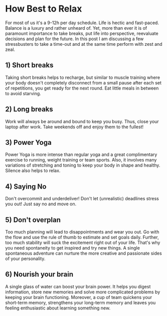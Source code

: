 # How Best to Relax

For most of us it's a 9-12h per day schedule. Life is hectic and fast-paced. Balance is a luxury and rather unheard of. Yet, more than ever it is of paramount importance to take breaks, put life into perspective, reevaluate decisions and plan for the future. In this post I am discussing a few stressbusters to take a time-out and at the same time perform with zest and zeal.

## 1) Short breaks

Taking short breaks helps to recharge, but similar to muscle training where your body doesn't completely disconnect from a small pause after each set of repetitions, you get ready for the next round. Eat little meals in between to avoid starving.

## 2) Long breaks

Work will always be around and bound to keep you busy. Thus, close your laptop after work. Take weekends off and enjoy them to the fullest!

## 3) Power Yoga

Power Yoga is more intense than regular yoga and a great complimentary exercise to running, weight training or team sports. Also, it involves many variations of stretching and toning to keep your body in shape and healthy. Silence also helps to relax.

## 4) Saying No

Don't overcommit and underdeliver! Don't let (unrealistic) deadlines stress you out! Just say no and move on.

## 5) Don't overplan

Too much planning will lead to disappointments and wear you out. Go with the flow and use the rule of thumb to estimate and set goals daily. Further, too much stability will suck the excitement right out of your life. That's why you need spontaneity to get inspired and try new things. A single spontaneous adventure can nurture the more creative and passionate sides of your personality.

## 6) Nourish your brain

A single glass of water can boost your brain power. It helps you digest information, store new memories and solve more complicated problems by keeping your brain functioning. Moreover, a cup of team quickens your short-term memory, strengthens your long-term memory and leaves you feeling enthusiastic about learning something new.
